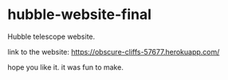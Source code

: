 # hubble-website-final
Hubble telescope website.

link to the website: https://obscure-cliffs-57677.herokuapp.com/

hope you like it.
it was fun to make.
